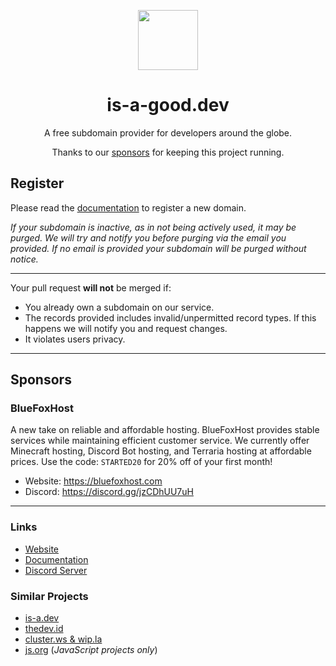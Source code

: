 <p align="center"><img src="https://github.com/is-a-good-dev/register/blob/rewrite-readme/logo_circle.png" height="96" width="96"></p>
<h1 align="center">is-a-good.dev</h1>

<p align="center">A free subdomain provider for developers around the globe.</p>
<p align="center">Thanks to our <a href="#sponsors">sponsors</a> for keeping this project running.</p>

## Register
Please read the [documentation](https://docs.is-a-good.dev) to register a new domain.

*If your subdomain is inactive, as in not being actively used, it may be purged. We will try and notify you before purging via the email you provided. If no email is provided your subdomain will be purged without notice.*

---

Your pull request **will not** be merged if:
- You already own a subdomain on our service.
- The records provided includes invalid/unpermitted record types. If this happens we will notify you and request changes.
- It violates users privacy.

---

## Sponsors

### BlueFoxHost
A new take on reliable and affordable hosting. BlueFoxHost provides stable services while maintaining efficient customer service.
We currently offer Minecraft hosting, Discord Bot hosting, and Terraria hosting at affordable prices.
Use the code: `STARTED20` for 20% off of your first month!

- Website: https://bluefoxhost.com
- Discord: https://discord.gg/jzCDhUU7uH

---

### Links
- [Website](https://is-a-good.dev)
- [Documentation](https://docs.is-a-good.dev)
- [Discord Server](https://discord.gg/vmVaAn8YcK)

### Similar Projects
- [is-a.dev](https://github.com/is-a-dev/register)
- [thedev.id](https://github.com/fransallen/thedev.id)
- [cluster.ws & wip.la](https://github.com/Olivr/free-domain)
- [js.org](https://github.com/js-org/js.org) (*JavaScript projects only*)
